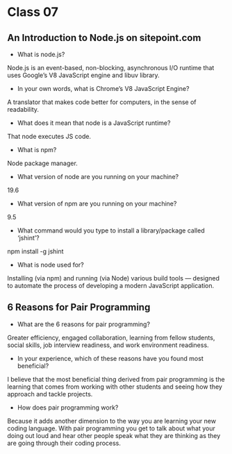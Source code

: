 # Class 07

## An Introduction to Node.js on sitepoint.com

- What is node.js?

Node.js is an event-based, non-blocking, asynchronous I/O runtime that uses Google’s V8 JavaScript engine and libuv library.

- In your own words, what is Chrome’s V8 JavaScript Engine?

A translator that makes code better for computers, in the sense of readability.

- What does it mean that node is a JavaScript runtime?

That node executes JS code.

- What is npm?

Node package manager.

- What version of node are you running on your machine?

19.6

- What version of npm are you running on your machine?

9.5

- What command would you type to install a library/package called ‘jshint’?

npm install -g jshint

- What is node used for?

Installing (via npm) and running (via Node) various build tools — designed to automate the process of developing a modern JavaScript application.

## 6 Reasons for Pair Programming

- What are the 6 reasons for pair programming?

Greater efficiency, engaged collaboration, learning from fellow students, social skills, job interview readiness, and work environment readiness.

- In your experience, which of these reasons have you found most beneficial?

I believe that the most beneficial thing derived from pair programming is the learning that comes from working with other students and seeing how they approach and tackle projects.

- How does pair programming work?

Because it adds another dimension to the way you are learning your new coding language. With pair programming you get to talk about what your doing out loud and hear other people speak what they are thinking as they are going through their coding process.
